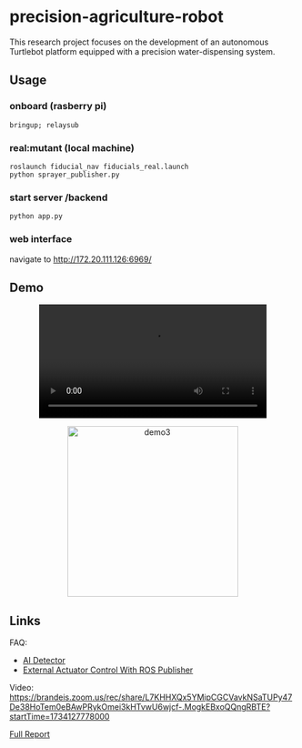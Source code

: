 # precision-agriculture-robot

This research project focuses on the development of an autonomous Turtlebot platform equipped with a precision water-dispensing system.

## Usage
### onboard (rasberry pi)
```
bringup; relaysub
```
### real:mutant (local machine) 
```
roslaunch fiducial_nav fiducials_real.launch
python sprayer_publisher.py 
```
### start server /backend
```
python app.py
```

### web interface
navigate to http://172.20.111.126:6969/

## Demo


<div align="center">
  <video src="https://github.com/user-attachments/assets/0e36eb6e-2e52-41ca-af7e-78529c9f4e37" width="400" />
</div>
    
<p align="center">
  <img width="300" alt="demo3" src="https://github.com/user-attachments/assets/bd5a2794-b8d1-4892-9d10-2752df16b9b1">
</p>

## Links
FAQ: 
- [AI Detector](https://github.com/campusrover/labnotebook2/blob/main/docs/faq/ai/AI_Detector.md)
- [External Actuator Control With ROS Publisher](https://github.com/campusrover/labnotebook2/blob/main/docs/faq/hardware/external_actuator_control.md)

Video:
https://brandeis.zoom.us/rec/share/L7KHHXQx5YMipCGCVavkNSaTUPy47De38HoTem0eBAwPRykOmei3kHTvwU6wjcf-.MogkEBxoQQngRBTE?startTime=1734127778000

[Full Report](https://github.com/campusrover/labnotebook2/blob/main/docs/reports/2024/AgriculturalRobot.md)
